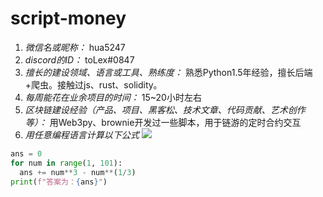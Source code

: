 # script-money

1. *微信名或昵称：* hua5247 
2. *discord的ID：* toLex#0847 
3. *擅长的建设领域、语言或工具、熟练度：* 熟悉Python1.5年经验，擅长后端+爬虫。接触过js、rust、solidity。 
4. *每周能花在业余项目的时间：* 15~20小时左右
5. *区块链建设经验（产品、项目、黑客松、技术文章、代码贡献、艺术创作等）：* 用Web3py、brownie开发过一些脚本，用于链游的定时合约交互 
6. *用任意编程语言计算以下公式*
![](https://latex.codecogs.com/svg.image?\sum_{n=1}^{100}\left&space;(n^{3}-\sqrt[3]{n}&space;\right&space;))

```Python
ans = 0
for num in range(1, 101):
  ans += num**3 - num**(1/3)
print(f"答案为：{ans}")
```
